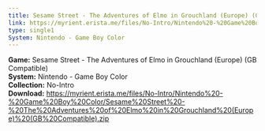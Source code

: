 ```yaml
---
title: Sesame Street - The Adventures of Elmo in Grouchland (Europe) (GB Compatible)
link: https://myrient.erista.me/files/No-Intro/Nintendo%20-%20Game%20Boy%20Color/Sesame%20Street%20-%20The%20Adventures%20of%20Elmo%20in%20Grouchland%20(Europe)%20(GB%20Compatible).zip
type: single1
System: Nintendo - Game Boy Color
---
```

<b>Game:</b> Sesame Street - The Adventures of Elmo in Grouchland (Europe) (GB Compatible)<br>
<b>System:</b> Nintendo - Game Boy Color<br>
<b>Collection:</b> No-Intro<br>
<b>Download:</b> https://myrient.erista.me/files/No-Intro/Nintendo%20-%20Game%20Boy%20Color/Sesame%20Street%20-%20The%20Adventures%20of%20Elmo%20in%20Grouchland%20(Europe)%20(GB%20Compatible).zip